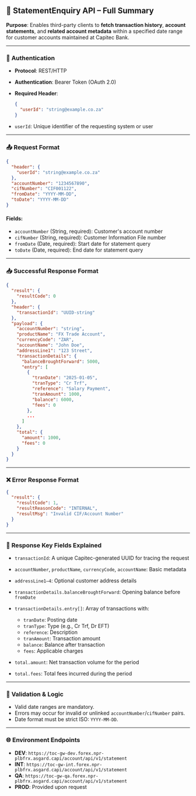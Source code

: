 ## 📄 **StatementEnquiry API – Full Summary**

**Purpose**:
Enables third-party clients to **fetch transaction history**, **account statements**, and **related account metadata** within a specified date range for customer accounts maintained at Capitec Bank.

---

### 🔐 **Authentication**

* **Protocol**: REST/HTTP
* **Authentication**: Bearer Token (OAuth 2.0)
* **Required Header**:

  ```json
  {
    "userId": "string@example.co.za"
  }
  ```
* `userId`: Unique identifier of the requesting system or user

---

### 📤 **Request Format**

```json
{
  "header": {
    "userId": "string@example.co.za"
  },
  "accountNumber": "1234567890",
  "cifNumber": "CIF001122",
  "fromDate": "YYYY-MM-DD",
  "toDate": "YYYY-MM-DD"
}
```

#### Fields:

* `accountNumber` (String, required): Customer's account number
* `cifNumber` (String, required): Customer Information File number
* `fromDate` (Date, required): Start date for statement query
* `toDate` (Date, required): End date for statement query

---

### 📥 **Successful Response Format**

```json
{
  "result": {
    "resultCode": 0
  },
  "header": {
    "transactionId": "UUID-string"
  },
  "payload": {
    "accountNumber": "string",
    "productName": "FX Trade Account",
    "currencyCode": "ZAR",
    "accountName": "John Doe",
    "addressLine1": "123 Street",
    "transactionDetails": {
      "balanceBroughtForward": 5000,
      "entry": [
        {
          "tranDate": "2025-01-05",
          "tranType": "Cr Trf",
          "reference": "Salary Payment",
          "tranAmount": 1000,
          "balance": 6000,
          "fees": 0
        },
        ...
      ]
    },
    "total": {
      "amount": 1000,
      "fees": 0
    }
  }
}
```

---

### ❌ **Error Response Format**

```json
{
  "result": {
    "resultCode": 1,
    "resultReasonCode": "INTERNAL",
    "resultMsg": "Invalid CIF/Account Number"
  }
}
```

---

### 🧠 **Response Key Fields Explained**

* `transactionId`: A unique Capitec-generated UUID for tracing the request
* `accountNumber`, `productName`, `currencyCode`, `accountName`: Basic metadata
* `addressLine1–4`: Optional customer address details
* `transactionDetails.balanceBroughtForward`: Opening balance before `fromDate`
* `transactionDetails.entry[]`: Array of transactions with:

  * `tranDate`: Posting date
  * `tranType`: Type (e.g., Cr Trf, Dr EFT)
  * `reference`: Description
  * `tranAmount`: Transaction amount
  * `balance`: Balance after transaction
  * `fees`: Applicable charges
* `total.amount`: Net transaction volume for the period
* `total.fees`: Total fees incurred during the period

---

### 🧪 **Validation & Logic**

* Valid date ranges are mandatory.
* Errors may occur for invalid or unlinked `accountNumber`/`cifNumber` pairs.
* Date format must be strict ISO: `YYYY-MM-DD`.

---

### 🌐 **Environment Endpoints**

* **DEV**: `https://toc-gw-dev.forex.npr-plbfrx.asgard.capi/account/api/v1/statement`
* **INT**: `https://toc-gw-int.forex.npr-plbfrx.asgard.capi/account/api/v1/statement`
* **QA**: `https://toc-gw-qa.forex.npr-plbfrx.asgard.capi/account/api/v1/statement`
* **PROD**: Provided upon request
